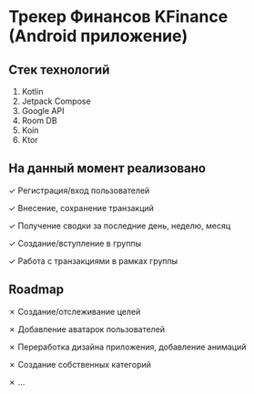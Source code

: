 # Трекер Финансов KFinance (Android приложение)

## Стек технологий

1. Kotlin
2. Jetpack Compose
3. Google API
4. Room DB
5. Koin
6. Ktor

## На данный момент реализовано

✓ Регистрация/вход пользователей

✓ Внесение, сохранение транзакций

✓ Получение сводки за последние день, неделю, месяц

✓ Создание/вступление в группы

✓ Работа с транзакциями в рамках группы

## Roadmap

✗ Создание/отслеживание целей

✗ Добавление аватарок пользователей

✗ Переработка дизайна приложения, добавление анимаций

✗ Создание собственных категорий

✗ ...
